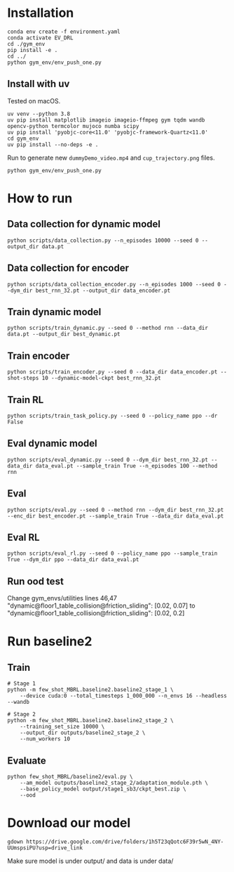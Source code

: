 # Installation
```
conda env create -f environment.yaml
conda activate EV_DRL
cd ./gym_env
pip install -e .
cd ../
python gym_env/env_push_one.py
```

## Install with uv

Tested on macOS.

```
uv venv --python 3.8
uv pip install matplotlib imageio imageio-ffmpeg gym tqdm wandb opencv-python termcolor mujoco numba scipy
uv pip install 'pyobjc-core<11.0' 'pyobjc-framework-Quartz<11.0'
cd gym_env
uv pip install --no-deps -e .
```

Run to generate new `dummyDemo_video.mp4` and `cup_trajectory.png` files.

```
python gym_env/env_push_one.py
```
# How to run
## Data collection for dynamic model
```
python scripts/data_collection.py --n_episodes 10000 --seed 0 --output_dir data.pt
```
## Data collection for encoder
```
python scripts/data_collection_encoder.py --n_episodes 1000 --seed 0 --dym_dir best_rnn_32.pt --output_dir data_encoder.pt
```

## Train dynamic model
```
python scripts/train_dynamic.py --seed 0 --method rnn --data_dir data.pt --output_dir best_dynamic.pt 
```
## Train encoder
```
python scripts/train_encoder.py --seed 0 --data_dir data_encoder.pt --shot-steps 10 --dynamic-model-ckpt best_rnn_32.pt 
```
## Train RL
```
python scripts/train_task_policy.py --seed 0 --policy_name ppo --dr False
```
## Eval dynamic model
```
python scripts/eval_dynamic.py --seed 0 --dym_dir best_rnn_32.pt --data_dir data_eval.pt --sample_train True --n_episodes 100 --method rnn 
```

## Eval 
```
python scripts/eval.py --seed 0 --method rnn --dym_dir best_rnn_32.pt --enc_dir best_encoder.pt --sample_train True --data_dir data_eval.pt 
```

## Eval RL
```
python scripts/eval_rl.py --seed 0 --policy_name ppo --sample_train True --dym_dir ppo --data_dir data_eval.pt
```

## Run ood test
Change gym_envs/utilities lines 46,47 "dynamic@floor1_table_collision@friction_sliding": [0.02, 0.07] to "dynamic@floor1_table_collision@friction_sliding": [0.02, 0.2] 


# Run baseline2

## Train

```
# Stage 1
python -m few_shot_MBRL.baseline2.baseline2_stage_1 \
    --device cuda:0 --total_timesteps 1_000_000 --n_envs 16 --headless --wandb

# Stage 2
python -m few_shot_MBRL.baseline2.baseline2_stage_2 \
    --training_set_size 10000 \
    --output_dir outputs/baseline2_stage_2 \
    --num_workers 10
```

## Evaluate

```
python few_shot_MBRL/baseline2/eval.py \
    --am_model outputs/baseline2_stage_2/adaptation_module.pth \
    --base_policy_model output/stage1_sb3/ckpt_best.zip \
    --ood
```

# Download our model
```
gdown https://drive.google.com/drive/folders/1h5T23qQotc6F39r5wN_4NY-UUmspsiPU?usp=drive_link
```
Make sure model is under output/ and data is under data/

